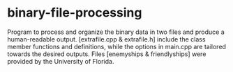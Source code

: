 # binary-file-processing
Program to process and organize the binary data in two files and produce a human-readable output. 
[extrafile.cpp & extrafile.h] include the class member functions and definitions, while the options in main.cpp are tailored towards the desired outputs. Files [enemyships & friendlyships] were provided by the University of Florida.
